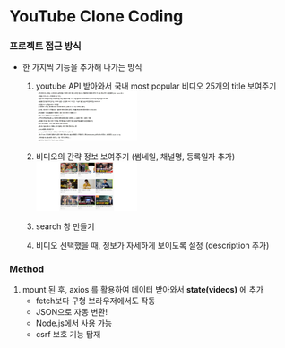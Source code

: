 # YouTube Clone Coding

### 프로젝트 접근 방식

- 한 가지씩 기능을 추가해 나가는 방식

  1. youtube API 받아와서 국내 most popular 비디오 25개의 title 보여주기
     <img src="./screenshot/1.jpg" width="180px" title="step 1" alt="step_1"/>

  2. 비디오의 간략 정보 보여주기 (썸네일, 채널명, 등록일자 추가)
     <img src="./screenshot/2.jpg" width="180px" title="step 1" alt="step_2"/>

  3. search 창 만들기

  4. 비디오 선택했을 때, 정보가 자세하게 보이도록 설정 (description 추가)

### Method

1. mount 된 후, axios 를 활용하여 데이터 받아와서 **state(videos)** 에 추가
   - fetch보다 구형 브라우저에서도 작동
   - JSON으로 자동 변환!
   - Node.js에서 사용 가능
   - csrf 보호 기능 탑재
